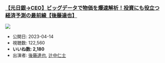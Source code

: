 ### [【元日銀→CEO】ビッグデータで物価を爆速解析！投資にも役立つ経済予測の最前線【後藤達也】](https://www.youtube.com/watch?v=b2jjmE3K9hk)
[![](https://img.youtube.com/vi/b2jjmE3K9hk/sddefault.jpg)](https://www.youtube.com/watch?v=b2jjmE3K9hk)
-   公開日: 2023-04-14
-   視聴数: 122,560
-   **いいね数: 2,180**
-   出演者: [後藤達也](/rehacq_fan/people/後藤達也 "wikilink"), [辻中仁士](/rehacq_fan/people/辻中仁士 "wikilink")
